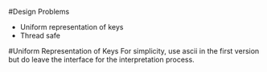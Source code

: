 #Design Problems
* Uniform representation of keys
* Thread safe

#Uniform Representation of Keys
For simplicity, use ascii in the first version but do leave the interface for the interpretation process. 
